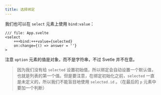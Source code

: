 ```yaml
---
title: 选择绑定
---
```


我们也可以在 `select` 元素上使用 `bind:value`：

```svelte
/// file: App.svelte
<select
    +++bind:+++value={selected}
    on:change={() => answer = ''}
>
```

注意 `option` 元素的值是对象，而不是字符串，不过 Svetle 并不在意。

> 因为我们没有给 `selected` 设置初始值，所以绑定会自动设置一个默认值，也就是列表的第一个值。但是要注意，在绑定初始化之前，`selected` 一直是未定义的，所以我们不能盲目地使用 `selected.id` 。（在最后的 `p` 元素中要加一个判断）
